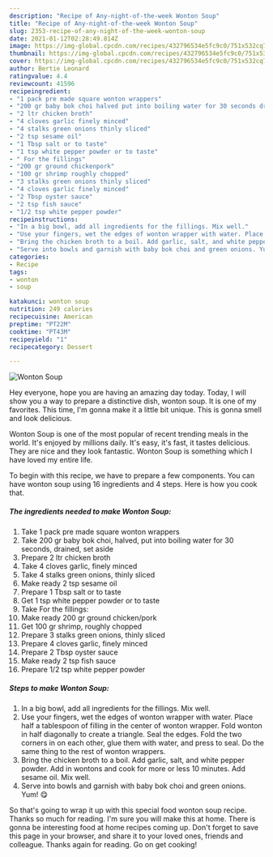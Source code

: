 ```yaml
---
description: "Recipe of Any-night-of-the-week Wonton Soup"
title: "Recipe of Any-night-of-the-week Wonton Soup"
slug: 2353-recipe-of-any-night-of-the-week-wonton-soup
date: 2021-01-12T02:28:49.814Z
image: https://img-global.cpcdn.com/recipes/432796534e5fc9c0/751x532cq70/wonton-soup-recipe-main-photo.jpg
thumbnail: https://img-global.cpcdn.com/recipes/432796534e5fc9c0/751x532cq70/wonton-soup-recipe-main-photo.jpg
cover: https://img-global.cpcdn.com/recipes/432796534e5fc9c0/751x532cq70/wonton-soup-recipe-main-photo.jpg
author: Bertie Leonard
ratingvalue: 4.4
reviewcount: 41596
recipeingredient:
- "1 pack pre made square wonton wrappers"
- "200 gr baby bok choi halved put into boiling water for 30 seconds drained set aside"
- "2 ltr chicken broth"
- "4 cloves garlic finely minced"
- "4 stalks green onions thinly sliced"
- "2 tsp sesame oil"
- "1 Tbsp salt or to taste"
- "1 tsp white pepper powder or to taste"
- " For the fillings"
- "200 gr ground chickenpork"
- "100 gr shrimp roughly chopped"
- "3 stalks green onions thinly sliced"
- "4 cloves garlic finely minced"
- "2 Tbsp oyster sauce"
- "2 tsp fish sauce"
- "1/2 tsp white pepper powder"
recipeinstructions:
- "In a big bowl, add all ingredients for the fillings. Mix well."
- "Use your fingers, wet the edges of wonton wrapper with water. Place half a tablespoon of filling in the center of wonton wrapper. Fold wonton in half diagonally to create a triangle. Seal the edges. Fold the two corners in on each other, glue them with water, and press to seal. Do the same thing to the rest of wonton wrappers."
- "Bring the chicken broth to a boil. Add garlic, salt, and white pepper powder. Add in wontons and cook for more or less 10 minutes. Add sesame oil. Mix well."
- "Serve into bowls and garnish with baby bok choi and green onions. Yum! 😋"
categories:
- Recipe
tags:
- wonton
- soup

katakunci: wonton soup 
nutrition: 249 calories
recipecuisine: American
preptime: "PT22M"
cooktime: "PT43M"
recipeyield: "1"
recipecategory: Dessert

---
```



![Wonton Soup](https://img-global.cpcdn.com/recipes/432796534e5fc9c0/751x532cq70/wonton-soup-recipe-main-photo.jpg)

Hey everyone, hope you are having an amazing day today. Today, I will show you a way to prepare a distinctive dish, wonton soup. It is one of my favorites. This time, I'm gonna make it a little bit unique. This is gonna smell and look delicious.



Wonton Soup is one of the most popular of recent trending meals in the world. It's enjoyed by millions daily. It's easy, it's fast, it tastes delicious. They are nice and they look fantastic. Wonton Soup is something which I have loved my entire life.


To begin with this recipe, we have to prepare a few components. You can have wonton soup using 16 ingredients and 4 steps. Here is how you cook that.

<!--inarticleads1-->

##### The ingredients needed to make Wonton Soup:

1. Take 1 pack pre made square wonton wrappers
1. Take 200 gr baby bok choi, halved, put into boiling water for 30 seconds, drained, set aside
1. Prepare 2 ltr chicken broth
1. Take 4 cloves garlic, finely minced
1. Take 4 stalks green onions, thinly sliced
1. Make ready 2 tsp sesame oil
1. Prepare 1 Tbsp salt or to taste
1. Get 1 tsp white pepper powder or to taste
1. Take  For the fillings:
1. Make ready 200 gr ground chicken/pork
1. Get 100 gr shrimp, roughly chopped
1. Prepare 3 stalks green onions, thinly sliced
1. Prepare 4 cloves garlic, finely minced
1. Prepare 2 Tbsp oyster sauce
1. Make ready 2 tsp fish sauce
1. Prepare 1/2 tsp white pepper powder




<!--inarticleads2-->

##### Steps to make Wonton Soup:

1. In a big bowl, add all ingredients for the fillings. Mix well.
1. Use your fingers, wet the edges of wonton wrapper with water. Place half a tablespoon of filling in the center of wonton wrapper. Fold wonton in half diagonally to create a triangle. Seal the edges. Fold the two corners in on each other, glue them with water, and press to seal. Do the same thing to the rest of wonton wrappers.
1. Bring the chicken broth to a boil. Add garlic, salt, and white pepper powder. Add in wontons and cook for more or less 10 minutes. Add sesame oil. Mix well.
1. Serve into bowls and garnish with baby bok choi and green onions. Yum! 😋




So that's going to wrap it up with this special food wonton soup recipe. Thanks so much for reading. I'm sure you will make this at home. There is gonna be interesting food at home recipes coming up. Don't forget to save this page in your browser, and share it to your loved ones, friends and colleague. Thanks again for reading. Go on get cooking!
